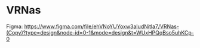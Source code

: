 # VRNas

Figma:
<https://www.figma.com/file/ehVNoYUYoxw3aIudNitla7/VRNas-(Copy)?type=design&node-id=0-1&mode=design&t=WUxHPQqBso5uhKCp-0>
